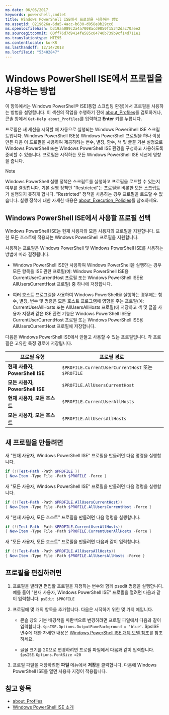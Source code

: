 ```yaml
---
ms.date: 06/05/2017
keywords: powershell,cmdlet
title: Windows PowerShell ISE에서 프로필을 사용하는 방법
ms.assetid: 0219626a-6da5-4acc-b630-d058e8b29cc6
ms.openlocfilehash: b319aa089c2a4a7008acd9850f15342dac70aee2
ms.sourcegitcommit: 00ff76d7d9414fe585c04740b739b9cf14d711e1
ms.translationtype: MTE95
ms.contentlocale: ko-KR
ms.lasthandoff: 12/14/2018
ms.locfileid: "53402847"
---
```

# <a name="how-to-use-profiles-in-windows-powershell-ise"></a>Windows PowerShell ISE에서 프로필을 사용하는 방법

이 항목에서는 Windows PowerShell® ISE(통합 스크립팅 환경)에서 프로필을 사용하는 방법을 설명합니다. 이 섹션의 작업을 수행하기 전에 [about_Profiles](/powershell/module/microsoft.powershell.core/about/about_profiles)를 검토하거나, 콘솔 창에서 `Get-Help about_Profiles`를 입력하고 **Enter** 키를 누릅니다.

프로필은 새 세션을 시작할 때 자동으로 실행되는 Windows PowerShell ISE 스크립트입니다.  Windows PowerShell ISE용 Windows PowerShell 프로필을 하나 이상 만든 다음 이 프로필을 사용하여 제공하려는 변수, 별칭, 함수, 색 및 글꼴 기본 설정으로 Windows PowerShell 또는 Windows PowerShell ISE 환경을 구성하고 사용하도록 준비할 수 있습니다. 프로필은 시작하는 모든 Windows PowerShell ISE 세션에 영향을 줍니다.

> [!NOTE]
> Windows PowerShell 실행 정책은 스크립트를 실행하고 프로필을 로드할 수 있는지 여부를 결정합니다. 기본 실행 정책인 "Restricted"는 프로필을 비롯한 모든 스크립트가 실행되지 못하게 합니다. "Restricted" 정책을 사용하는 경우 프로필을 로드할 수 없습니다. 실행 정책에 대한 자세한 내용은 [about_Execution_Policies](/powershell/module/microsoft.powershell.core/about/about_execution_policies)를 참조하세요.

## <a name="selecting-a-profile-to-use-in-the-windows-powershell-ise"></a>Windows PowerShell ISE에서 사용할 프로필 선택

Windows PowerShell ISE는 현재 사용자와 모든 사용자의 프로필을 지원합니다. 또한 모든 호스트에 적용되는 Windows PowerShell 프로필을 지원합니다.

사용하는 프로필은 Windows PowerShell 및 Windows PowerShell ISE를 사용하는 방법에 따라 결정됩니다.

- Windows PowerShell ISE만 사용하여 Windows PowerShell을 실행하는 경우 모든 항목을 ISE 관련 프로필(예: Windows PowerShell ISE용 CurrentUserCurrentHost 프로필 또는 Windows PowerShell ISE용 AllUsersCurrentHost 프로필) 중 하나에 저장합니다.

- 여러 호스트 프로그램을 사용하여 Windows PowerShell을 실행하는 경우에는 함수, 별칭, 변수 및 명령은 모든 호스트 프로그램에 영향을 주는 프로필(예: CurrentUserAllHosts 또는 AllUsersAllHosts 프로필)에 저장하고 색 및 글꼴 사용자 지정과 같은 ISE 관련 기능은 Windows PowerShell ISE용 CurrentUserCurrentHost 프로필 또는 Windows PowerShell ISE용 AllUsersCurrentHost 프로필에 저장합니다.

다음은 Windows PowerShell ISE에서 만들고 사용할 수 있는 프로필입니다. 각 프로필은 고유한 특정 경로에 저장됩니다.

| 프로필 유형 | 프로필 경로 |
| --- | --- |
| **현재 사용자, PowerShell ISE**| `$PROFILE.CurrentUserCurrentHost` 또는 `$PROFILE` |
| **모든 사용자, PowerShell ISE**| `$PROFILE.AllUsersCurrentHost` |
| **현재 사용자, 모든 호스트**| `$PROFILE.CurrentUserAllHosts` |
| **모든 사용자, 모든 호스트** | `$PROFILE.AllUsersAllHosts` |

## <a name="to-create-a-new-profile"></a>새 프로필을 만들려면

새 "현재 사용자, Windows PowerShell ISE" 프로필을 만들려면 다음 명령을 실행합니다.

```powershell
if (!(Test-Path -Path $PROFILE ))
{ New-Item -Type File -Path $PROFILE -Force }
```

새 "모든 사용자, Windows PowerShell ISE" 프로필을 만들려면 다음 명령을 실행합니다.

```powershell
if (!(Test-Path -Path $PROFILE.AllUsersCurrentHost))
{ New-Item -Type File -Path $PROFILE.AllUsersCurrentHost -Force }
```

새 "현재 사용자, 모든 호스트" 프로필을 만들려면 다음 명령을 실행합니다.

```powershell
if (!(Test-Path -Path $PROFILE.CurrentUserAllHosts))
{ New-Item -Type File -Path $PROFILE.CurrentUserAllHosts -Force }
```

새 "모든 사용자, 모든 호스트" 프로필을 만들려면 다음과 같이 입력합니다.

```powershell
if (!(Test-Path -Path $PROFILE.AllUsersAllHosts))
{ New-Item -Type File -Path $PROFILE.AllUsersAllHosts -Force }
```

## <a name="to-edit-a-profile"></a>프로필을 편집하려면

1. 프로필을 열려면 편집할 프로필을 지정하는 변수와 함께 psedit 명령을 실행합니다. 예를 들어 "현재 사용자, Windows PowerShell ISE" 프로필을 열려면 다음과 같이 입력합니다. `psEdit $PROFILE`

2. 프로필에 몇 개의 항목을 추가합니다. 다음은 시작하기 위한 몇 가지 예입니다.

   - 콘솔 창의 기본 배경색을 파란색으로 변경하려면 프로필 파일에서 다음과 같이 입력합니다. `$psISE.Options.OutputPaneBackground = 'blue'`. $psISE 변수에 대한 자세한 내용은 [Windows PowerShell ISE 개체 모델 참조](object-model/The-ISE-Object-Model-Hierarchy.md)를 참조하세요.

   - 글꼴 크기를 20으로 변경하려면 프로필 파일에서 다음과 같이 입력합니다. `$psISE.Options.FontSize =20`

3. 프로필 파일을 저장하려면 **파일** 메뉴에서 **저장**을 클릭합니다. 다음에 Windows PowerShell ISE를 열면 사용자 지정이 적용됩니다.

## <a name="see-also"></a>참고 항목

- [about_Profiles](/powershell/module/microsoft.powershell.core/about/about_profiles)
- [Windows PowerShell ISE 소개](Introducing-the-Windows-PowerShell-ISE.md)
